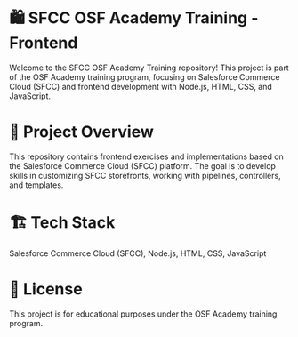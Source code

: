 # 🛍️ SFCC OSF Academy Training - Frontend
Welcome to the SFCC OSF Academy Training repository! This project is part of the OSF Academy training program, focusing on Salesforce Commerce Cloud (SFCC) and frontend development with Node.js, HTML, CSS, and JavaScript.

# 📌 Project Overview
This repository contains frontend exercises and implementations based on the Salesforce Commerce Cloud (SFCC) platform. The goal is to develop skills in customizing SFCC storefronts, working with pipelines, controllers, and templates.

# 🏗️ Tech Stack
Salesforce Commerce Cloud (SFCC), 
Node.js, 
HTML, CSS, JavaScript

# 📝 License
This project is for educational purposes under the OSF Academy training program.
